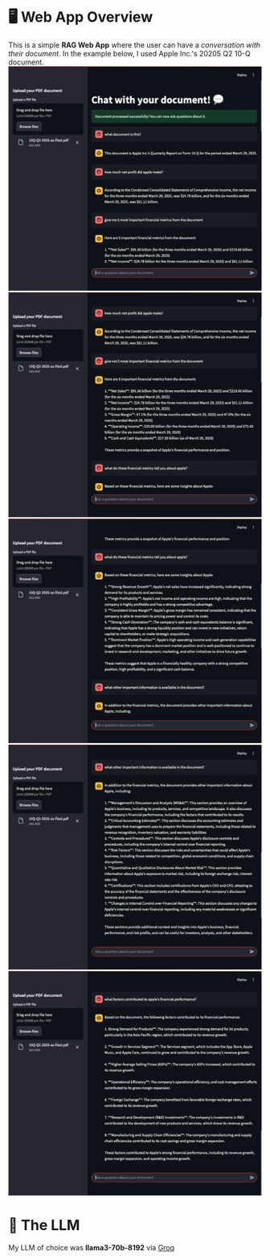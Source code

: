 # 🖥️ Web App Overview
This is a simple **RAG Web App** where the user can have a *conversation with their document*.
In the example below, I used Apple Inc.'s 20205 Q2 10-Q document.
![image1](static/Screenshot%202025-05-13%20at%2004.00.24.png)
![image1](static/Screenshot%202025-05-13%20at%2004.00.47.png)
![image1](static/Screenshot%202025-05-13%20at%2004.00.58.png)
![image1](static/Screenshot%202025-05-13%20at%2004.01.09.png)
![image1](static/Screenshot%202025-05-13%20at%2004.01.20.png)

# 🦙 The LLM
My LLM of choice was **llama3-70b-8192** via [Groq](https://console.groq.com/docs/models)
